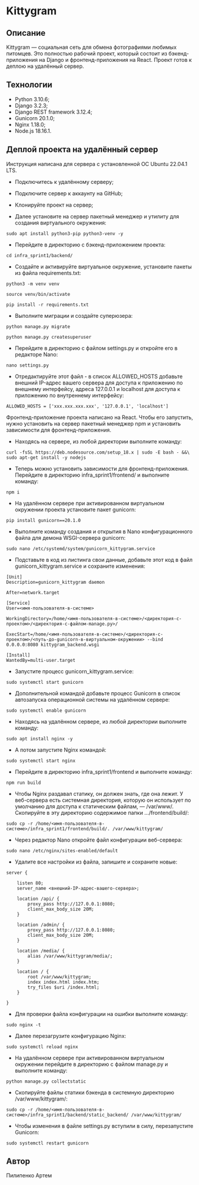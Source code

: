 # Kittygram

## Описание

Kittygram — социальная сеть для обмена фотографиями любимых питомцев. Это
полностью рабочий проект, который состоит из бэкенд-приложения на Django и
фронтенд-приложения на React. Проект готов к деплою на удалённый сервер.

## Технологии

- Python 3.10.6;
- Django 3.2.3;
- Django REST framework 3.12.4;
- Gunicorn 20.1.0;
- Nginx 1.18.0;
- Node.js 18.16.1.

## Деплой проекта на удалённый сервер

Инструкция написана для сервера с установленной ОС Ubuntu 22.04.1 LTS.

- Подключитесь к удалённому серверу;

- Подключите сервер к аккаунту на GitHub;

- Клонируйте проект на сервер;

- Далее установите на сервер пакетный менеджер и утилиту для создания
виртуального окружения:

```text
sudo apt install python3-pip python3-venv -y
```

- Перейдите в директорию с бэкенд-приложением проекта:

```text
cd infra_sprint1/backend/
```

- Создайте и активируйте виртуальное окружение, установите пакеты из файла
requirements.txt:

```text
python3 -m venv venv
```

```text
source venv/bin/activate
```

```text
pip install -r requirements.txt
```

- Выполните миграции и создайте суперюзера:

```text
python manage.py migrate
```

```text
python manage.py createsuperuser
```

- Перейдите в директорию с файлом settings.py и откройте его в редакторе Nano:

```text
nano settings.py
```

- Отредактируйте этот файл - в список ALLOWED_HOSTS добавьте внешний IP-адрес
вашего сервера для доступа к приложению по внешнему интерфейсу, адреса
127.0.0.1 и localhost для доступа к приложению по внутреннему интерфейсу:

```text
ALLOWED_HOSTS = ['xxx.xxx.xxx.xxx', '127.0.0.1', 'localhost']
```

Фронтенд-приложение проекта написано на React. Чтобы его запустить, нужно
установить на сервер пакетный менеджер npm и установить зависимости для
фронтенд-приложения.

- Находясь на сервере, из любой директории выполните команду:

```text
curl -fsSL https://deb.nodesource.com/setup_18.x | sudo -E bash - &&\
sudo apt-get install -y nodejs
```

- Теперь можно установить зависимости для фронтенд-приложения. Перейдите в
директорию infra_sprint1/frontend/ и выполните команду:

```text
npm i
```

- На удалённом сервере при активированном виртуальном окружении проекта
установите пакет gunicorn:

```text
pip install gunicorn==20.1.0
```

- Выполните команду создания и открытия в Nano конфигурационного файла
для демона WSGI-сервера gunicorn:

```text
sudo nano /etc/systemd/system/gunicorn_kittygram.service
```

- Подставьте в код из листинга свои данные, добавьте этот код в файл
gunicorn_kittygram.service и сохраните изменения:

```text
[Unit]
Description=gunicorn_kittygram daemon

After=network.target

[Service]
User=<имя-пользователя-в-системе>

WorkingDirectory=/home/<имя-пользователя-в-системе>/<директория-с-проектом>/<директория-с-файлом-manage.py>/

ExecStart=/home/<имя-пользователя-в-системе>/<директория-с-проектом>/<путь-до-gunicorn-в-виртуальном-окружении> --bind 0.0.0.0:8080 kittygram_backend.wsgi

[Install]
WantedBy=multi-user.target
```

- Запустите процесс gunicorn_kittygram.service:

```text
sudo systemctl start gunicorn
```

- Дополнительной командой добавьте процесс Gunicorn в список автозапуска
операционной системы на удалённом сервере:

```text
sudo systemctl enable gunicorn
```

- Находясь на удалённом сервере, из любой директории выполните команду:

```text
sudo apt install nginx -y
```

- А потом запустите Nginx командой:

```text
sudo systemctl start nginx
```

- Перейдите в директорию infra_sprint1/frontend и выполните команду:

```text
npm run build
```

- Чтобы Nginx раздавал статику, он должен знать, где она лежит. У веб-сервера
есть системная директория, которую он использует по умолчанию для доступа к
статическим файлам, — /var/www/. Скопируйте в эту директорию содержимое папки
.../frontend/build/:

```text
sudo cp -r /home/<имя-пользователя-в-системе>/infra_sprint1/frontend/build/. /var/www/kittygram/
```

- Через редактор Nano откройте файл конфигурации веб-сервера:

```text
sudo nano /etc/nginx/sites-enabled/default
```

- Удалите все настройки из файла, запишите и сохраните новые:

```text
server {

    listen 80;
    server_name <внешний-IP-адрес-вашего-сервера>;

    location /api/ {
        proxy_pass http://127.0.0.1:8080;
        client_max_body_size 20M;
    }

    location /admin/ {
        proxy_pass http://127.0.0.1:8080;
        client_max_body_size 20M;
    }

    location /media/ {
        alias /var/www/kittygram/media/;
    }

    location / {
        root /var/www/kittygram;
        index index.html index.htm;
        try_files $uri /index.html;
    }

}
```

- Для проверки файла конфигурации на ошибки выполните команду:

```text
sudo nginx -t
```

- Далее перезагрузите конфигурацию Nginx:

```text
sudo systemctl reload nginx
```

- На удалённом сервере при активированном виртуальном окружении перейдите в
директорию с файлом manage.py и выполните команду:

```text
python manage.py collectstatic
```

- Скопируйте файлы статики бэкенда в системную директорию /var/www/kittygram/:

```text
sudo cp -r /home/<имя-пользователя-в-системе>/infra_sprint1/backend/static_backend/ /var/www/kittygram/
```

- Чтобы изменения в файле settings.py вступили в силу, перезапустите Gunicorn:

```text
sudo systemctl restart gunicorn
```

## Автор

Пилипенко Артем
